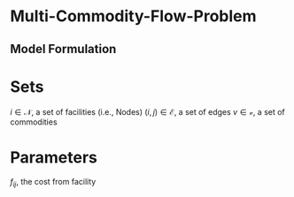 # Multi-Commodity-Flow-Problem

## Model Formulation

# Sets
$i \in \mathcal{N}$, a set of facilities (i.e., Nodes)
$(i, j) \in \mathcal{E}$, a set of edges
$v \in \mathcal{v}$, a set of commodities

# Parameters
$f_{ij}$, the cost from facility
